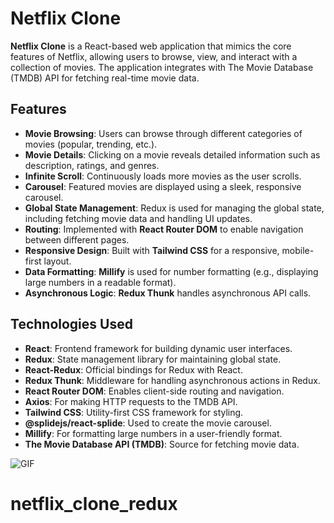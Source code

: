 # Netflix Clone

**Netflix Clone** is a React-based web application that mimics the core features of Netflix, allowing users to browse, view, and interact with a collection of movies. The application integrates with The Movie Database (TMDB) API for fetching real-time movie data.

## Features

- **Movie Browsing**: Users can browse through different categories of movies (popular, trending, etc.).
- **Movie Details**: Clicking on a movie reveals detailed information such as description, ratings, and genres.
- **Infinite Scroll**: Continuously loads more movies as the user scrolls.
- **Carousel**: Featured movies are displayed using a sleek, responsive carousel.
- **Global State Management**: Redux is used for managing the global state, including fetching movie data and handling UI updates.
- **Routing**: Implemented with **React Router DOM** to enable navigation between different pages.
- **Responsive Design**: Built with **Tailwind CSS** for a responsive, mobile-first layout.
- **Data Formatting**: **Millify** is used for number formatting (e.g., displaying large numbers in a readable format).
- **Asynchronous Logic**: **Redux Thunk** handles asynchronous API calls.

## Technologies Used

- **React**: Frontend framework for building dynamic user interfaces.
- **Redux**: State management library for maintaining global state.
- **React-Redux**: Official bindings for Redux with React.
- **Redux Thunk**: Middleware for handling asynchronous actions in Redux.
- **React Router DOM**: Enables client-side routing and navigation.
- **Axios**: For making HTTP requests to the TMDB API.
- **Tailwind CSS**: Utility-first CSS framework for styling.
- **@splidejs/react-splide**: Used to create the movie carousel.
- **Millify**: For formatting large numbers in a user-friendly format.
- **The Movie Database API (TMDB)**: Source for fetching movie data.


![GIF](netflix.gif)

# netflix_clone_redux

